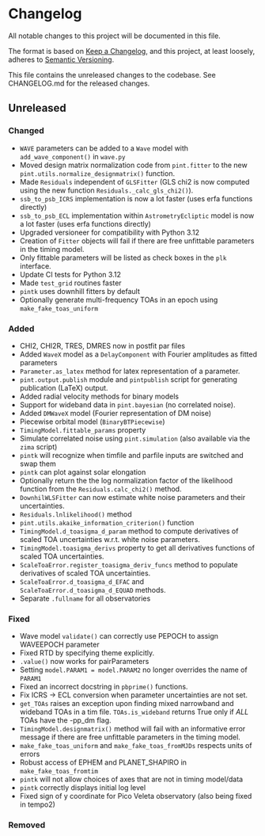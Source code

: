 # Changelog
All notable changes to this project will be documented in this file.

The format is based on [Keep a Changelog](https://keepachangelog.com/en/1.0.0/),
and this project, at least loosely, adheres to [Semantic Versioning](https://semver.org/spec/v2.0.0.html).

This file contains the unreleased changes to the codebase. See CHANGELOG.md for
the released changes.

## Unreleased
### Changed
- `WAVE` parameters can be added to a `Wave` model with `add_wave_component()` in `wave.py` 
- Moved design matrix normalization code from `pint.fitter` to the new `pint.utils.normalize_designmatrix()` function.
- Made `Residuals` independent of `GLSFitter` (GLS chi2 is now computed using the new function `Residuals._calc_gls_chi2()`).
- `ssb_to_psb_ICRS` implementation is now a lot faster (uses erfa functions directly)
- `ssb_to_psb_ECL` implementation within `AstrometryEcliptic` model is now a lot faster (uses erfa functions directly)
- Upgraded versioneer for compatibility with Python 3.12
- Creation of `Fitter` objects will fail if there are free unfittable parameters in the timing model.
- Only fittable parameters will be listed as check boxes in the `plk` interface.
- Update CI tests for Python 3.12
- Made `test_grid` routines faster
- `pintk` uses downhill fitters by default
- Optionally generate multi-frequency TOAs in an epoch using `make_fake_toas_uniform`
### Added
- CHI2, CHI2R, TRES, DMRES now in postfit par files
- Added `WaveX` model as a `DelayComponent` with Fourier amplitudes as fitted parameters
- `Parameter.as_latex` method for latex representation of a parameter.
- `pint.output.publish` module and `pintpublish` script for generating publication (LaTeX) output.
- Added radial velocity methods for binary models
- Support for wideband data in `pint.bayesian` (no correlated noise).
- Added `DMWaveX` model (Fourier representation of DM noise)
- Piecewise orbital model (`BinaryBTPiecewise`)
- `TimingModel.fittable_params` property
- Simulate correlated noise using `pint.simulation` (also available via the `zima` script)
- `pintk` will recognize when timfile and parfile inputs are switched and swap them
- `pintk` can plot against solar elongation
- Optionally return the the log normalization factor of the likelihood function from the `Residuals.calc_chi2()` method.
- `DownhilWLSFitter` can now estimate white noise parameters and their uncertainties.
- `Residuals.lnlikelihood()` method
- `pint.utils.akaike_information_criterion()` function
- `TimingModel.d_toasigma_d_param` method to compute derivatives of scaled TOA uncertainties w.r.t. white noise parameters.
- `TimingModel.toasigma_derivs` property to get all derivatives functions of scaled TOA uncertainties.
- `ScaleToaError.register_toasigma_deriv_funcs` method to populate derivatives of scaled TOA uncertainties.
- `ScaleToaError.d_toasigma_d_EFAC` and `ScaleToaError.d_toasigma_d_EQUAD` methods.
- Separate `.fullname` for all observatories
### Fixed
- Wave model `validate()` can correctly use PEPOCH to assign WAVEEPOCH parameter
- Fixed RTD by specifying theme explicitly.
- `.value()` now works for pairParameters
- Setting `model.PARAM1 = model.PARAM2` no longer overrides the name of `PARAM1`
- Fixed an incorrect docstring in `pbprime()` functions. 
- Fix ICRS -> ECL conversion when parameter uncertainties are not set.
- `get_TOAs` raises an exception upon finding mixed narrowband and wideband TOAs in a tim file. `TOAs.is_wideband` returns True only if *ALL* TOAs have the -pp_dm flag.
- `TimingModel.designmatrix()` method will fail with an informative error message if there are free unfittable parameters in the timing model.
- `make_fake_toas_uniform` and `make_fake_toas_fromMJDs` respects units of errors
- Robust access of EPHEM and PLANET_SHAPIRO in `make_fake_toas_fromtim`
- `pintk` will not allow choices of axes that are not in timing model/data
- `pintk` correctly displays initial log level
- Fixed sign of y coordinate for Pico Veleta observatory (also being fixed in tempo2)
### Removed
